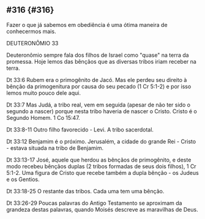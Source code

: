 ## #316 {#316}

Fazer o que já sabemos em obediência é uma ótima maneira de conhecermos mais.

DEUTERONÔMIO 33

Deuteronômio sempre fala dos filhos de Israel como &quot;quase&quot; na terra da promessa. Hoje lemos das bênçãos que as diversas tribos iriam receber na terra.

Dt 33:6 Rubem era o primogênito de Jacó. Mas ele perdeu seu direito à bênção da primogenitura por causa do seu pecado (1 Cr 5:1-2) e por isso lemos muito pouco dele aqui.

Dt 33:7 Mas Judá, a tribo real, vem em seguida (apesar de não ter sido o segundo a nascer) porque nesta tribo haveria de nascer o Cristo. Cristo é o Segundo Homem. 1 Co 15:47.

Dt 33:8-11 Outro filho favorecido - Levi. A tribo sacerdotal.

Dt 33:12 Benjamim é o próximo. Jerusalém, a cidade do grande Rei - Cristo - estava situada na tribo de Benjamim.

Dt 33:13-17 José, aquele que herdou as bênçãos de primogênito, e deste modo recebeu bênçãos duplas (2 tribos formadas de seus dois filhos), 1 Cr 5:1-2\. Uma figura de Cristo que recebe também a dupla bênção - os Judeus e os Gentios.

Dt 33:18-25 O restante das tribos. Cada uma tem uma bênção.

Dt 33:26-29 Poucas palavras do Antigo Testamento se aproximam da grandeza destas palavras, quando Moisés descreve as maravilhas de Deus.
